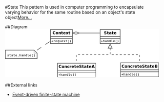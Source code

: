 #State
This pattern is used in computer programming to encapsulate varying behavior for the same routine based on
an object's state object[More…](http://en.wikipedia.org/wiki/State_pattern)

##Diagram
![State UML Diagram](diagram.png)

##External links
* [Event-driven finite-state machine](http://en.wikipedia.org/wiki/Event-driven_finite-state_machine)